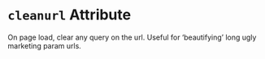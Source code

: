 # `cleanurl` Attribute

On page load, clear any query on the url. Useful for ‘beautifying’ long ugly marketing param urls.
